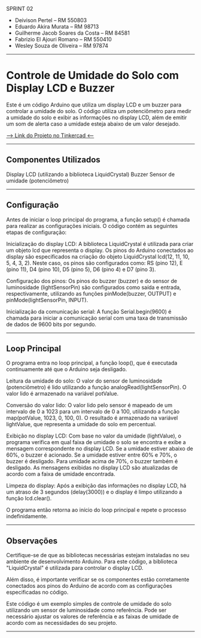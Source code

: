 SPRINT 02

- Deivison Pertel – RM 550803
- Eduardo Akira Murata – RM 98713
- Guilherme Jacob Soares da Costa – RM 84581
- Fabrizio El Ajouri Romano – RM 550410
- Wesley Souza de Oliveira – RM 97874

---

# Controle de Umidade do Solo com Display LCD e Buzzer

Este é um código Arduino que utiliza um display LCD e um buzzer para controlar a umidade do solo. O código utiliza um potenciômetro para medir a umidade do solo e exibir as informações no display LCD, além de emitir um som de alerta caso a umidade esteja abaixo de um valor desejado.

[--> Link do Projeto no Tinkercad <--](https://www.tinkercad.com/things/0cUHGss6yek-copy-of-teste-checkpoint2/editel?sharecode=Hy3Slu059cY18oS0kFhULp3vhJcTJ3gMQOjysahD46E)

---

## Componentes Utilizados

Display LCD (utilizando a biblioteca LiquidCrystal)
Buzzer
Sensor de umidade (potenciômetro)

---

## Configuração
Antes de iniciar o loop principal do programa, a função setup() é chamada para realizar as configurações iniciais. O código contém as seguintes etapas de configuração:

Inicialização do display LCD: A biblioteca LiquidCrystal é utilizada para criar um objeto lcd que representa o display. Os pinos do Arduino conectados ao display são especificados na criação do objeto LiquidCrystal lcd(12, 11, 10, 5, 4, 3, 2). Neste caso, os pinos são configurados como: RS (pino 12), E (pino 11), D4 (pino 10), D5 (pino 5), D6 (pino 4) e D7 (pino 3).

Configuração dos pinos: Os pinos do buzzer (buzzer) e do sensor de luminosidade (lightSensorPin) são configurados como saída e entrada, respectivamente, utilizando as funções pinMode(buzzer, OUTPUT) e pinMode(lightSensorPin, INPUT).

Inicialização da comunicação serial: A função Serial.begin(9600) é chamada para iniciar a comunicação serial com uma taxa de transmissão de dados de 9600 bits por segundo.

---

## Loop Principal

O programa entra no loop principal, a função loop(), que é executada continuamente até que o Arduino seja desligado.

Leitura da umidade do solo: O valor do sensor de luminosidade (potenciômetro) é lido utilizando a função analogRead(lightSensorPin). O valor lido é armazenado na variável potValue.

Conversão do valor lido: O valor lido pelo sensor é mapeado de um intervalo de 0 a 1023 para um intervalo de 0 a 100, utilizando a função map(potValue, 1023, 0, 100, 0). O resultado é armazenado na variável lightValue, que representa a umidade do solo em percentual.

Exibição no display LCD: Com base no valor da umidade (lightValue), o programa verifica em qual faixa de umidade o solo se encontra e exibe a mensagem correspondente no display LCD. Se a umidade estiver abaixo de 60%, o buzzer é acionado. Se a umidade estiver entre 60% e 70%, o buzzer é desligado. Para umidade acima de 70%, o buzzer também é desligado. As mensagens exibidas no display LCD são atualizadas de acordo com a faixa de umidade encontrada.

Limpeza do display: Após a exibição das informações no display LCD, há um atraso de 3 segundos (delay(3000)) e o display é limpo utilizando a função lcd.clear().

O programa então retorna ao início do loop principal e repete o processo indefinidamente.

---

## Observações
Certifique-se de que as bibliotecas necessárias estejam instaladas no seu ambiente de desenvolvimento Arduino. Para este código, a biblioteca "LiquidCrystal" é utilizada para controlar o display LCD.

Além disso, é importante verificar se os componentes estão corretamente conectados aos pinos do Arduino de acordo com as configurações especificadas no código.

Este código é um exemplo simples de controle de umidade do solo utilizando um sensor de luminosidade como referência. Pode ser necessário ajustar os valores de referência e as faixas de umidade de acordo com as necessidades do seu projeto.

---